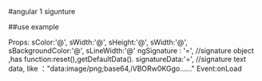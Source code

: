 #angular 1 sigunture

##use example
   <div on-load="onLoad()" s-width="600" s-height="500" s-color="red" s-line-width="6" ng-signature="signature" signature-data="signatureData"  ></div>
   Props:      sColor:'@',
               sWidth:'@',
               sHeight:'@',
               sWidth:'@',
               sBackgroundColor:'@',
               sLineWidth:'@'
               ngSignature : '=',  //signature object ,has function:reset(),getDefaultData().
               signatureData:'=',  //signature text data, like  ："data:image/png;base64,iVBORw0KGgo......"
   Event:onLoad